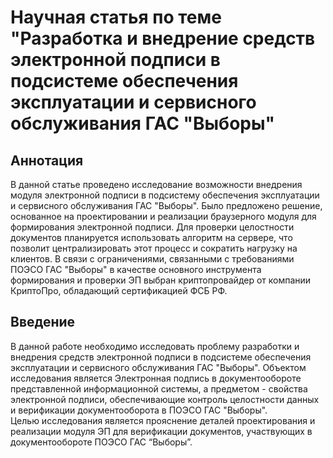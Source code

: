 # Научная статья по теме "Разработка и внедрение средств электронной подписи в подсистеме обеспечения эксплуатации и сервисного обслуживания ГАС "Выборы"

## Аннотация
В данной статье проведено исследование возможности внедрения модуля электронной подписи в подсистему обеспечения эксплуатации и сервисного обслуживания ГАС "Выборы". Было предложено решение, основанное на проектировании и реализации браузерного модуля для формирования электронной подписи. Для проверки целостности документов планируется использовать алгоритм на сервере, что позволит централизировать этот процесс и сократить нагрузку на клиентов. В связи с ограничениями, связанными с требованиями ПОЭСО ГАС "Выборы" в качестве основного инструмента формирования и проверки ЭП выбран криптопровайдер от компании КриптоПро, обладающий сертификацией ФСБ РФ.

## Введение
В данной работе необходимо исследовать проблему разработки и внедрения средств электронной подписи в подсистеме обеспечения эксплуатации и сервисного обслуживания ГАС "Выборы". Объектом исследования является Электронная подпись в документообороте представленной информационной системы, а предметом - свойства электронной подписи, обеспечивающие контроль целостности данных и верификации документооборота в ПОЭСО ГАС "Выборы".  
Целью исследования является прояснение деталей проектирования и реализации модуля ЭП для верификации документов, участвующих в документообороте ПОЭСО ГАС “Выборы”.
